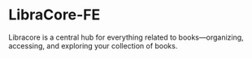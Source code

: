 # LibraCore-FE
Libracore is a central hub for everything related to books—organizing, accessing, and exploring your collection of books.
